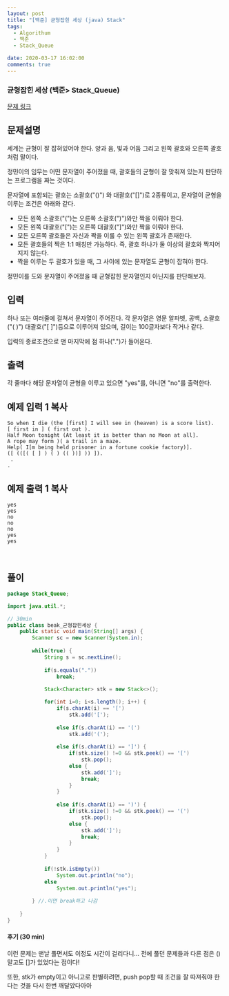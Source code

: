 ```yaml
---
layout: post
title: "[백준] 균형잡힌 세상 (java) Stack"
tags:
  - Algorithum
  - 백준
  - Stack_Queue

date: 2020-03-17 16:02:00
comments: true
---
```




###   균형잡힌 세상 (백준> Stack_Queue)

[문제 링크](https://www.acmicpc.net/problem/4949 )

## 문제설명

세계는 균형이 잘 잡혀있어야 한다. 양과 음, 빛과 어둠 그리고 왼쪽 괄호와 오른쪽 괄호처럼 말이다.

정민이의 임무는 어떤 문자열이 주어졌을 때, 괄호들의 균형이 잘 맞춰져 있는지 판단하는 프로그램을 짜는 것이다.

문자열에 포함되는 괄호는 소괄호("()") 와 대괄호("[]")로 2종류이고, 문자열이 균형을 이루는 조건은 아래와 같다.

- 모든 왼쪽 소괄호("(")는 오른쪽 소괄호(")")와만 짝을 이뤄야 한다.
- 모든 왼쪽 대괄호("[")는 오른쪽 대괄호("]")와만 짝을 이뤄야 한다.
- 모든 오른쪽 괄호들은 자신과 짝을 이룰 수 있는 왼쪽 괄호가 존재한다.
- 모든 괄호들의 짝은 1:1 매칭만 가능하다. 즉, 괄호 하나가 둘 이상의 괄호와 짝지어지지 않는다.
- 짝을 이루는 두 괄호가 있을 때, 그 사이에 있는 문자열도 균형이 잡혀야 한다.

정민이를 도와 문자열이 주어졌을 때 균형잡힌 문자열인지 아닌지를 판단해보자.

## 입력

하나 또는 여러줄에 걸쳐서 문자열이 주어진다. 각 문자열은 영문 알파벳, 공백, 소괄호("( )") 대괄호("[ ]")등으로 이루어져 있으며, 길이는 100글자보다 작거나 같다.

입력의 종료조건으로 맨 마지막에 점 하나(".")가 들어온다.

## 출력

각 줄마다 해당 문자열이 균형을 이루고 있으면 "yes"를, 아니면 "no"를 출력한다.

## 예제 입력 1 복사

```
So when I die (the [first] I will see in (heaven) is a score list).
[ first in ] ( first out ).
Half Moon tonight (At least it is better than no Moon at all].
A rope may form )( a trail in a maze.
Help( I[m being held prisoner in a fortune cookie factory)].
([ (([( [ ] ) ( ) (( ))] )) ]).
 .
.
```

## 예제 출력 1 복사

```
yes
yes
no
no
no
yes
yes
```

<br>

## 풀이

```java
package Stack_Queue;

import java.util.*;

// 30min
public class beak_균형잡힌세상 {
	public static void main(String[] args) {
		Scanner sc = new Scanner(System.in);
		
		while(true) {
			String s = sc.nextLine();
			
			if(s.equals("."))
				break;
			
			Stack<Character> stk = new Stack<>();

			for(int i=0; i<s.length(); i++) {
				if(s.charAt(i) == '[')
					stk.add('[');
				
				else if(s.charAt(i) == '(')
					stk.add('(');
                
				else if(s.charAt(i) == ']') {
					if(stk.size() !=0 && stk.peek() == '[')
						stk.pop();
					else {
						stk.add(']');
						break;
					}
				}
								
				else if(s.charAt(i) == ')') {
					if(stk.size() !=0 && stk.peek() == '(')
						stk.pop();
					else {
						stk.add(']');
						break;
					}
				}
			}
			
			if(!stk.isEmpty())
				System.out.println("no");
			else
				System.out.println("yes");
			
		} //.이면 break하고 나감
		
	}
}

```

#### 후기 (30 min)

이런 문제는 맨날 풀면서도 이정도 시간이 걸리다니... 전에 풀던 문제들과 다른 점은 ()말고도 []가 있었다는 점이다! <br>

또한, stk가 empty이고 아니고로 판별하려면, push pop할 때 조건을 잘 따져줘야 한다는 것을 다시 한번 깨달았다아아
